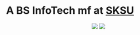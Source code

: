 # A BS InfoTech mf at [SKSU](https://sksu.edu.ph)
<p align = "center">
  <img src = "http://github-profile-summary-cards.vercel.app/api/cards/profile-details?username=jmnlxh&theme=vue">
  <img src = "http://github-profile-summary-cards.vercel.app/api/cards/productive-time?username=jmnlxh&theme=vue&utcOffset=+8">
</p>
